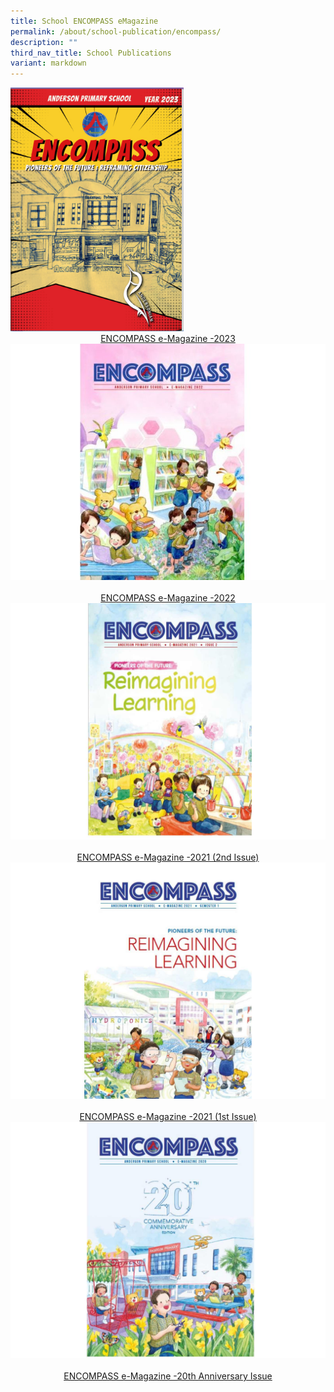 ```yaml
---
title: School ENCOMPASS eMagazine
permalink: /about/school-publication/encompass/
description: ""
third_nav_title: School Publications
variant: markdown
---
```

<img style="width: 55%;" src="/images/encompass_2023.png" align="centre">
&nbsp;<center><a href="https://online.flipbuilder.com/zlpi/luzd/">ENCOMPASS e-Magazine -2023</a></center>

<img style="width: %;" src="/images/2023%20Images/andpsencompass2022.jpg" align="centre">
&nbsp;<center><a href="https://online.flipbuilder.com/zlpi/qjbi/">ENCOMPASS e-Magazine -2022</a></center>

 <img style="width: %;" src="/images/2023%20Images/Encompass 2021 2nd Issue.jpg" align="centre">
&nbsp;<center><a href="https://go.gov.sg/andpsencompass20212">ENCOMPASS e-Magazine -2021 (2nd Issue)</a></center>

 <img style="width: %;" src="/images/2023%20Images/Encompass 2021 1st Issue.jpg" align="centre">
&nbsp;<center><a href="https://go.gov.sg/andpsencompass20211">ENCOMPASS e-Magazine -2021 (1st Issue) </a></center>

<img style="width: %;" src="/images/2023%20Images/Encompass 20th Anniversary.jpg" align="centre">
&nbsp;<center><a href="https://go.gov.sg/andpsencompass2020">ENCOMPASS e-Magazine -20th Anniversary Issue </a></center>
 
 